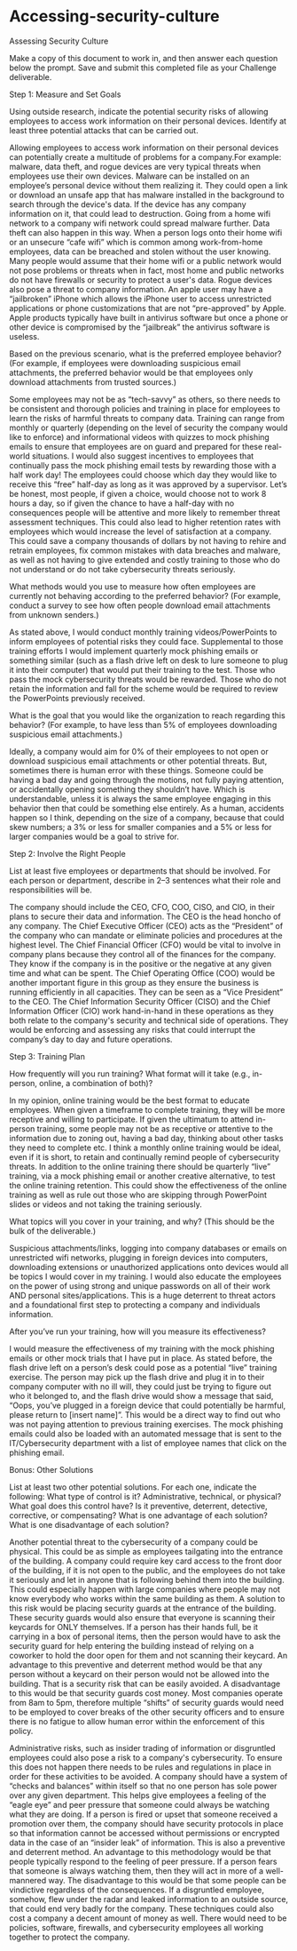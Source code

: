 # Accessing-security-culture

Assessing Security Culture

Make a copy of this document to work in, and then answer each question below the prompt. Save and submit this completed file as your Challenge deliverable.


Step 1: Measure and Set Goals

Using outside research, indicate the potential security risks of allowing employees to access work information on their personal devices. Identify at least three potential attacks that can be carried out.

Allowing employees to access work information on their personal devices can potentially create a multitude of problems for a company.For example: malware, data theft, and rogue devices are very typical threats when employees use their own devices. Malware can be installed on an employee’s personal device without them realizing it. They could open a link or download an unsafe app that has malware installed in the background to search through the device's data. If the device has any company information on it, that could lead to destruction. Going from a home wifi network to a company wifi network could spread malware further. Data theft can also happen in this way. When a person logs onto their home wifi or an unsecure “cafe wifi” which is common among work-from-home employees, data can be breached and stolen without the user knowing. Many people would assume that their home wifi or a public network would not pose problems or threats when in fact, most home and public networks do not have firewalls or security to protect a user's data. Rogue devices also pose a threat to company information. An apple user may have a “jailbroken” iPhone which allows the iPhone user to access unrestricted applications or phone customizations that are not “pre-approved” by Apple. Apple products typically have built in antivirus software but once a phone or other device is compromised by the “jailbreak” the antivirus software is useless.


Based on the previous scenario, what is the preferred employee behavior? (For example, if employees were downloading suspicious email attachments, the preferred behavior would be that employees only download attachments from trusted sources.)

Some employees may not be as “tech-savvy” as others, so there needs to be consistent and thorough policies and training in place for employees to learn the risks of harmful threats to company data. Training can range from monthly or quarterly (depending on the level of security the company would like to enforce) and informational videos with quizzes to mock phishing emails to ensure that employees are on guard and prepared for these real-world situations. I would also suggest incentives to employees that continually pass the mock phishing email tests by rewarding those with a half work day! The employees could choose which day they would like to receive this “free” half-day as long as it was approved by a supervisor. Let’s be honest, most people, if given a choice, would choose not to work 8 hours a day, so if given the chance to have a half-day with no consequences people will be attentive and more likely to remember threat assessment techniques. This could also lead to higher retention rates with employees which would increase the level of satisfaction at a company. This could save a company thousands of dollars by not having to rehire and retrain employees, fix common mistakes with data breaches and malware, as well as not having to give extended and costly training to those who do not understand or do not take cybersecurity threats seriously. 


What methods would you use to measure how often employees are currently not behaving according to the preferred behavior? (For example, conduct a survey to see how often people download email attachments from unknown senders.)

As stated above, I would conduct monthly training videos/PowerPoints to inform employees of potential risks they could face. Supplemental to those training efforts I would implement quarterly mock phishing emails or something similar (such as a flash drive left on desk to lure someone to plug it into their computer) that would put their training to the test. Those who pass the mock cybersecurity threats would be rewarded. Those who do not retain the information and fall for the scheme would be required to review the PowerPoints previously received. 


What is the goal that you would like the organization to reach regarding this behavior? (For example, to have less than 5% of employees downloading suspicious email attachments.)

Ideally, a company would aim for 0% of their employees to not open or download suspicious email attachments or other potential threats. But, sometimes there is human error with these things. Someone could be having a bad day and going through the motions, not fully paying attention, or accidentally opening something they shouldn’t have. Which is understandable, unless it is always the same employee engaging in this behavior then that could be something else entirely. As a human, accidents happen so I think, depending on the size of a company, because that could skew numbers; a 3% or less for smaller companies and a 5% or less for larger companies would be a goal to strive for. 



Step 2: Involve the Right People
 
List at least five employees or departments that should be involved. For each person or department, describe in 2–3 sentences what their role and responsibilities will be.

The company should include the CEO, CFO, COO, CISO, and CIO, in their plans to secure their data and information. The CEO is the head honcho of any company. The Chief Executive Officer (CEO) acts as the “President” of the company who can mandate or eliminate policies and procedures at the highest level. The Chief Financial Officer (CFO) would be vital to involve in company plans because they control all of the finances for the company. They know if the company is in the positive or the negative at any given time and what can be spent. The Chief Operating Office (COO) would be another important figure in this group as they ensure the business is running efficiently in all capacities. They can be seen as a “Vice President” to the CEO. The Chief Information Security Officer (CISO) and the Chief Information Officer (CIO) work hand-in-hand in these operations as they both relate to the company's security and technical side of operations. They would be enforcing and assessing any risks that could interrupt the company’s day to day and future operations.



Step 3: Training Plan

How frequently will you run training? What format will it take (e.g., in-person, online, a combination of both)?

In my opinion, online training would be the best format to educate employees. When given a timeframe to complete training, they will be more receptive and willing to participate. If given the ultimatum to attend in-person training, some people may not be as receptive or attentive to the information due to zoning out, having a bad day, thinking about other tasks they need to complete etc. I think a monthly online training would be ideal, even if it is short, to retain and continually remind people of cybersecurity threats. In addition to the online training there should be quarterly “live” training, via a mock phishing email or another creative alternative, to test the online training retention. This could show the effectiveness of the online training as well as rule out those who are skipping through PowerPoint slides or videos and not taking the training seriously.


What topics will you cover in your training, and why? (This should be the bulk of the deliverable.)

Suspicious attachments/links, logging into company databases or emails on unrestricted wifi networks, plugging in foreign devices into computers, downloading extensions or unauthorized applications onto devices would all be topics I would cover in my training. I would also educate the employees on the power of using strong and unique passwords on all of their work AND personal sites/applications. This is a huge deterrent to threat actors and a foundational first step to protecting a company and individuals information.


After you’ve run your training, how will you measure its effectiveness? 

I would measure the effectiveness of my training with the mock phishing emails or other mock trials that I have put in place. As stated before, the flash drive left on a person’s desk could pose as a potential “live” training exercise. The person may pick up the flash drive and plug it in to their company computer with no ill will, they could just be trying to figure out who it belonged to, and the flash drive would show a message that said, “Oops, you’ve plugged in a foreign device that could potentially be harmful, please return to [insert name]”. This would be a direct way to find out who was not paying attention to previous training exercises. The mock phishing emails could also be loaded with an automated message that is sent to the IT/Cybersecurity department with a list of employee names that click on the phishing email. 



Bonus: Other Solutions

List at least two other potential solutions. For each one, indicate the following:
What type of control is it? Administrative, technical, or physical? 
What goal does this control have? Is it preventive, deterrent, detective, corrective, or compensating?
What is one advantage of each solution? 
What is one disadvantage of each solution?

Another potential threat to the cybersecurity of a company could be physical. This could be as simple as employees tailgating into the entrance of the building. A company could require key card access to the front door of the building, if it is not open to the public, and the employees do not take it seriously and let in anyone that is following behind them into the building. This could especially happen with large companies where people may not know everybody who works within the same building as them. A solution to  this risk would be placing security guards at the entrance of the building. These security guards would also ensure that everyone is scanning their keycards for ONLY themselves. If a person has their hands full, be it carrying in a box of personal items, then the person would have to ask the security guard for help entering the building instead of relying on a coworker to hold the door open for them and not scanning their keycard. An advantage to this preventive and deterrent method would be that any person without a keycard on their person would not be allowed into the building. That is a security risk that can be easily avoided. A disadvantage to this would be that security guards cost money. Most companies operate from 8am to 5pm, therefore multiple “shifts” of security guards would need to be employed to cover breaks of the other security officers and to ensure there is no fatigue to allow human error within the enforcement of this policy. 


Administrative risks, such as insider trading of information or disgruntled employees could also pose a risk to a company's cybersecurity. To ensure this does not happen there needs to be rules and regulations in place in order for these activities to be avoided. A company should have a system of “checks and balances” within itself so that no one person has sole power over any given department. This helps give employees a feeling of the “eagle eye” and peer pressure that someone could always be watching what they are doing. If a person is fired or upset that someone received a promotion over them, the company should have security protocols in place so that information cannot be accessed without permissions or encrypted data in the case of an “insider leak” of information. This is also a preventive and deterrent method. An advantage to this methodology would be that people typically respond to the feeling of peer pressure. If a person fears that someone is always watching them, then they will act in more of a well-mannered way. The disadvantage to this would be that some people can be vindictive regardless of the consequences. If a disgruntled employee, somehow, flew under the radar and leaked information to an outside source, that could end very badly for the company. These techniques could also cost a company a decent amount of money as well. There would need to be policies, software, firewalls, and cybersecurity employees all working together to protect the company.

